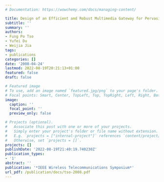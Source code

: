 ```yaml
---
# Documentation: https://wowchemy.com/docs/managing-content/

title: Design of an Efficient and Robust Multimedia Gateway for Pervasive Communication
subtitle: ''
summary: ''
authors:
- Fung Po Tso
- Yufei Du
- Weijia Jia
tags:
- publications
categories: []
date: '2008-04-24'
lastmod: 2022-08-19T20:21:13+01:00
featured: false
draft: false

# Featured image
# To use, add an image named `featured.jpg/png` to your page's folder.
# Focal points: Smart, Center, TopLeft, Top, TopRight, Left, Right, BottomLeft, Bottom, BottomRight.
image:
  caption: ''
  focal_point: ''
  preview_only: false

# Projects (optional).
#   Associate this post with one or more of your projects.
#   Simply enter your project's folder or file name without extension.
#   E.g. `projects = ["internal-project"]` references `content/project/deep-learning/index.md`.
#   Otherwise, set `projects = []`.
projects: []
publishDate: '2022-08-19T21:40:19.740230Z'
publication_types:
- '1'
abstract: ''
publication: '*IEEE Wireless Telecommunications Symposium*'
url_pdf: /publication/docs/tso-2008.pdf
---
```

